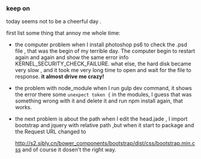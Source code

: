


### keep on

today seems not to be a cheerful day .

first list some thing that annoy me whole time:

- the computer problem 
when I install photoshop ps6 to check the .psd file , that was the begin of my terrible day. The computer begin to restart again and again and show the same error info KERNEL_SECURITY_CHECK_FAILURE. what else, the hard disk became very slow , and it took me very long time to open and wait for the file to response.
**it almost drive me crazy!**

- the problem with node_module
when I run gulp dev command, it shows the error there some `unexpect token {` in the modules, I guess that was something wrong with it and delete it and run npm install again, that works.

- the next problem is about the path 
when I edit the head.jade , I import bootstrap and jquery with relative path ,but when it start to package and the Request URL changed to 

	http://s2.sjbly.cn/bower_components/bootstrap/dist/css/bootstrap.min.css
	and of course it dosen't the right way.
